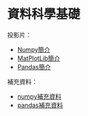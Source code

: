 # 資料科學基礎

投影片：

* [Numpy簡介](https://bit.ly/3nU3Rih)
* [MatPlotLib簡介](https://bit.ly/3lOIBbZ)
* [Pandas簡介](https://bit.ly/2H7Klhl)

補充資料：

* [numpy補充資料](https://github.com/victorgau/python_investment/blob/master/numpy%E8%A3%9C%E5%85%85%E8%B3%87%E6%96%99.md)
* [pandas補充資料](https://github.com/victorgau/python_investment/blob/master/pandas%E8%A3%9C%E5%85%85%E8%B3%87%E6%96%99.md)